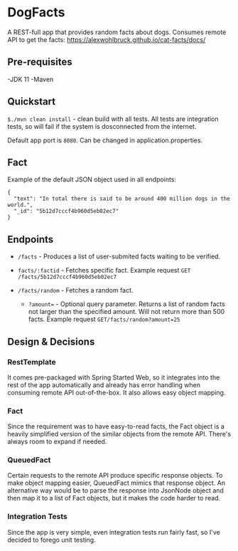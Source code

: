 # DogFacts

A REST-full app that provides random facts about dogs.
Consumes remote API to get the facts: https://alexwohlbruck.github.io/cat-facts/docs/

## Pre-requisites
-JDK 11
-Maven

## Quickstart
`$./mvn clean install` - clean build with all tests. All tests are integration tests, so will fail if the system is dosconnected from the internet.

Default app port is `8080`. Can be changed in application.properties.

## Fact
Example of the default JSON object used in all endpoints:
````
{
  "text": "In total there is said to be around 400 million dogs in the world.",
  "_id": "5b12d7cccf4b960d5eb02ec7"
}
````

## Endpoints
- `/facts` - Produces a list of user-submited facts waiting to be verified.
- `facts/:factid` - Fetches specific fact. 
Example request `GET /facts/5b12d7cccf4b960d5eb02ec7`

- `/facts/random` - Fetches a random fact. 
    - `?amount=` -  Optional query parameter. Returns a list of random facts not larger than the specified amount. Will not return more than 500 facts.
    Example request `GET/facts/random?amount=25`
    
## Design & Decisions
### RestTemplate
It comes pre-packaged with Spring Started Web, so it integrates into the rest of the app automatically and already has error handling when consuming remote API out-of-the-box.
It also allows easy object mapping.

### Fact
Since the requirement was to have easy-to-read facts, the Fact object is a heavily simplified version of the similar objects from the remote API. There's always room to expand if needed.

### QueuedFact
Certain requests to the remote API produce specific response objects. To make object mapping easier, QueuedFact mimics that response object.
An alternative way would be to parse the response into JsonNode object and then map it to a list of Fact objects, but it makes the code harder to read.

### Integration Tests
Since the app is very simple, even integration tests run fairly fast, so I've decided to forego unit testing.

